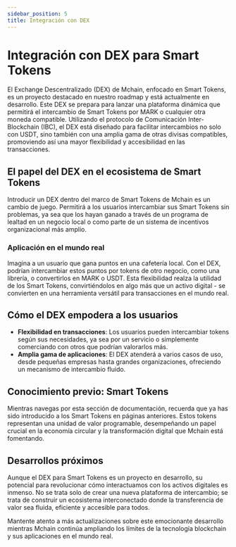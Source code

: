 ```yaml
---
sidebar_position: 5
title: Integración con DEX
---
```


# Integración con DEX para Smart Tokens

El Exchange Descentralizado (DEX) de Mchain, enfocado en Smart Tokens, es un proyecto destacado en nuestro roadmap y está actualmente en desarrollo. Este DEX se prepara para lanzar una plataforma dinámica que permitirá el intercambio de Smart Tokens por MARK o cualquier otra moneda compatible. Utilizando el protocolo de Comunicación Inter-Blockchain (IBC), el DEX está diseñado para facilitar intercambios no solo con USDT, sino también con una amplia gama de otras divisas compatibles, promoviendo así una mayor flexibilidad y accesibilidad en las transacciones.

## El papel del DEX en el ecosistema de Smart Tokens

Introducir un DEX dentro del marco de Smart Tokens de Mchain es un cambio de juego. Permitirá a los usuarios intercambiar sus Smart Tokens sin problemas, ya sea que los hayan ganado a través de un programa de lealtad en un negocio local o como parte de un sistema de incentivos organizacional más amplio.

### Aplicación en el mundo real

Imagina a un usuario que gana puntos en una cafetería local. Con el DEX, podrían intercambiar estos puntos por tokens de otro negocio, como una librería, o convertirlos en MARK o USDT. Esta flexibilidad realza la utilidad de los Smart Tokens, convirtiéndolos en algo más que un activo digital - se convierten en una herramienta versátil para transacciones en el mundo real.

## Cómo el DEX empodera a los usuarios

- **Flexibilidad en transacciones**: Los usuarios pueden intercambiar tokens según sus necesidades, ya sea por un servicio o simplemente comerciando con otros que podrían valorarlos más.
- **Amplia gama de aplicaciones**: El DEX atenderá a varios casos de uso, desde pequeñas empresas hasta grandes organizaciones, ofreciendo un mecanismo de intercambio fluido.

## Conocimiento previo: Smart Tokens

Mientras navegas por esta sección de documentación, recuerda que ya has sido introducido a los Smart Tokens en páginas anteriores. Estos tokens representan una unidad de valor programable, desempeñando un papel crucial en la economía circular y la transformación digital que Mchain está fomentando.

## Desarrollos próximos

Aunque el DEX para Smart Tokens es un proyecto en desarrollo, su potencial para revolucionar cómo interactuamos con los activos digitales es inmenso. No se trata solo de crear una nueva plataforma de intercambio; se trata de construir un ecosistema interconectado donde la transferencia de valor sea fluida, eficiente y accesible para todos.

Mantente atento a más actualizaciones sobre este emocionante desarrollo mientras Mchain continúa ampliando los límites de la tecnología blockchain y sus aplicaciones en el mundo real.
